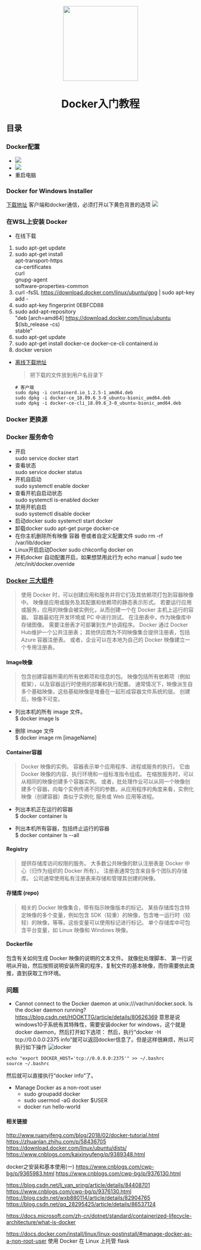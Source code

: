 
<p align="center">
<img width="200" align="center" src="Assets/bg2018020901.png"/>
</p>
<h1 align="center">Docker入门教程</h1>

## 目录

### Docker配置
* ![](Assets/Snipaste_2019-05-15_18-55-19.png)
* ![](Assets/Snipaste_2019-05-15_18-55-53.png)
* 重启电脑

### Docker for Windows Installer 
[下载地址](https://download.docker.com/win/stable/Docker%20for%20Windows%20Installer.exe)
客户端和docker通信，必须打开以下黄色背景的选项
![](Assets/Snipaste_2019-05-15_19-25-37.png)

### 在WSL上安装 Docker
* 在线下载
1. sudo apt-get update
2. sudo apt-get install \
    apt-transport-https \
    ca-certificates \
    curl \
    gnupg-agent \
    software-properties-common
3. curl -fsSL https://download.docker.com/linux/ubuntu/gpg | sudo apt-key add -
4. sudo apt-key fingerprint 0EBFCD88
5. sudo add-apt-repository \
   "deb [arch=amd64] https://download.docker.com/linux/ubuntu \
   $(lsb_release -cs) \
   stable"
6. sudo apt-get update
7. sudo apt-get install docker-ce docker-ce-cli containerd.io
8. docker version   
 
* [离线下载地址](https://download.docker.com/linux/ubuntu/dists/bionic/pool/stable/amd64/)
    >把下载的文件放到用户名目录下

    ```
    # 客户端
    sudo dpkg -i containerd.io_1.2.5-1_amd64.deb
    sudo dpkg -i docker-ce_18.09.6_3-0_ubuntu-bionic_amd64.deb
    sudo dpkg -i docker-ce-cli_18.09.6_3-0_ubuntu-bionic_amd64.deb
    ```

### Docker 更换源

### Docker 服务命令
* 开启  
sudo service docker start
* 查看状态  
sudo service docker status
* 开机自启动  
sudo systemctl enable docker
* 查看开机自启动状态  
sudo systemctl is-enabled docker
* 禁用开机自启  
sudo systemctl disable docker
* 启动docker
sudo systemctl start docker
* 卸载docker
sudo apt-get purge docker-ce
* 在你主机删除所有映像 容器 卷或者自定义配置文件
sudo rm -rf /var/lib/docker
* Linux开启启动Docker
sudo chkconfig docker on
* 开机docker 自动配置开启，如果想禁用此行为
echo manual | sudo tee /etc/init/docker.override


### [Docker 三大组件](https://docs.microsoft.com/zh-cn/dotnet/standard/containerized-lifecycle-architecture/docker-containers-images-and-registries)
>使用 Docker 时，可以创建应用和服务并将它们及其依赖项打包到容器映像中。 
映像是应用或服务及其配置和依赖项的静态表示形式。
若要运行应用或服务，应用的映像会被实例化，从而创建一个在 Docker 主机上运行的容器。 
容器最初在开发环境或 PC 中进行测试。
在注册表中，作为映像库中存储图像。 需要注册表才可部署到生产协调程序。 
Docker 通过 Docker Hub维护一个公共注册表；
其他供应商为不同映像集合提供注册表，包括 Azure 容器注册表。 
或者，企业可以在本地为自己的 Docker 映像建立一个专用注册表。

#### Image映像
> 包含创建容器所需的所有依赖项和信息的包。 映像包括所有依赖项（例如框架），以及容器运行时使用的部署和执行配置。 通常情况下，映像派生自多个基础映像，这些基础映像是堆叠在一起形成容器文件系统的层。 创建后，映像不可变。
* 列出本机的所有 image 文件。  
$ docker image ls

* 删除 image 文件  
$ docker image rm [imageName]

#### Container容器
> Docker 映像的实例。 容器表示单个应用程序、进程或服务的执行。 它由 Docker 映像的内容、执行环境和一组标准指令组成。 在缩放服务时，可以从相同的映像创建多个容器实例。 或者，批处理作业可以从同一个映像创建多个容器，向每个实例传递不同的参数。从应用程序的角度来看，实例化映像（创建容器）类似于实例化 服务或 Web 应用等进程。
* 列出本机正在运行的容器  
$ docker container ls

* 列出本机所有容器，包括终止运行的容器  
$ docker container ls --all

#### Registry
> 提供存储库访问权限的服务。 大多数公共映像的默认注册表是 Docker 中心（归作为组织的 Docker 所有）。 注册表通常包含来自多个团队的存储库。 公司通常使用私有注册表来存储和管理其创建的映像。

#### 存储库 (repo)
> 相关的 Docker 映像集合，带有指示映像版本的标记。 某些存储库包含特定映像的多个变量，例如包含 SDK（较重）的映像，包含唯一运行时（较轻）的映像，等等。这些变量可以使用标记进行标记。 单个存储库中可包含平台变量，如 Linux 映像和 Windows 映像。

#### Dockerfile
包含有关如何生成 Docker 映像的说明的文本文件。 就像批处理脚本、 第一行说明从开始，然后按照说明安装所需的程序，复制文件的基本映像，而你需要依此类推，直到获取工作环境。




### 问题
* Cannot connect to the Docker daemon at unix:///var/run/docker.sock. Is the docker daemon running? <https://blog.csdn.net/HOOKTTG/article/details/80626369>
意思是说windows10子系统有其特殊性，需要安装docker for windows，这个就是docker daemon，然后打开如下选项：
然后，执行“docker -H tcp://0.0.0.0:2375 info”就可以返回docker信息了。但是这样很麻烦，所以可执行如下操作
![docker](Assets/20180608175713938.jpg)

```
echo "export DOCKER_HOST='tcp://0.0.0.0:2375'" >> ~/.bashrc
source ~/.bashrc
```
然后就可以直接执行“docker info”了。

* Manage Docker as a non-root user
    * sudo groupadd docker
    * sudo usermod -aG docker $USER
    * docker run hello-world

#### 相关链接
http://www.ruanyifeng.com/blog/2018/02/docker-tutorial.html
https://zhuanlan.zhihu.com/p/58436705
https://download.docker.com/linux/ubuntu/dists/
https://www.cnblogs.com/kaixinyufeng/p/9389348.html


docker之安装和基本使用(一)
https://www.cnblogs.com/cwp-bg/p/9365983.html
https://www.cnblogs.com/cwp-bg/p/9376130.html

https://blog.csdn.net/li_yan_sring/article/details/84408701
https://www.cnblogs.com/cwp-bg/p/9376130.html
https://blog.csdn.net/wxb880114/article/details/82904765
https://blog.csdn.net/qq_28295425/article/details/86537124


https://docs.microsoft.com/zh-cn/dotnet/standard/containerized-lifecycle-architecture/what-is-docker

https://docs.docker.com/install/linux/linux-postinstall/#manage-docker-as-a-non-root-user
使用 Docker 在 Linux 上托管 flask
